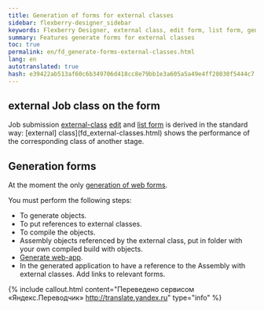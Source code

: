 ```yaml
--- 
title: Generation of forms for external classes 
sidebar: flexberry-designer_sidebar 
keywords: Flexberry Designer, external class, edit form, list form, generation 
summary: Features generate forms for external classes 
toc: true 
permalink: en/fd_generate-forms-external-classes.html 
lang: en 
autotranslated: true 
hash: e39422ab513af60c6b349706d418cc8e79bb1e3a605a5a49e4ff28030f5444c7 
--- 
```


## external Job class on the form 

Job submission [external-class](fd_external-classes.html) [edit](fd_editform.html) and [list form](fd_listform.html) is derived in the standard way: [external] class](fd_external-classes.html) shows the performance of the corresponding class of another stage. 

## Generation forms 

At the moment the only [generation of web forms](fa_asp-net-generator.html). 

You must perform the following steps: 

* To generate objects. 
* To put references to external classes. 
* To compile the objects. 
* Assembly objects referenced by the external class, put in folder with your own compiled build with objects. 
* [Generate web-app](fa_asp-net-generator.html). 
* In the generated application to have a reference to the Assembly with external classes. Add links to relevant forms. 



{% include callout.html content="Переведено сервисом «Яндекс.Переводчик» <http://translate.yandex.ru>" type="info" %}
